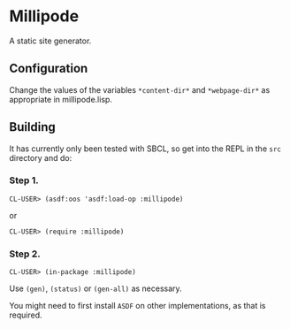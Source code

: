Millipode
=========

A static site generator.

## Configuration

Change the values of the variables `*content-dir*` and `*webpage-dir*` as
appropriate in millipode.lisp.

## Building

It has currently only been tested with SBCL, so get into the REPL in
the `src` directory and do:

### Step 1.

`CL-USER> (asdf:oos 'asdf:load-op :millipode)`

or

`CL-USER> (require :millipode)`


### Step 2.

`CL-USER> (in-package :millipode)`


Use `(gen)`, `(status)` or `(gen-all)` as necessary.


You might need to first install `ASDF` on other implementations, as that
is required.